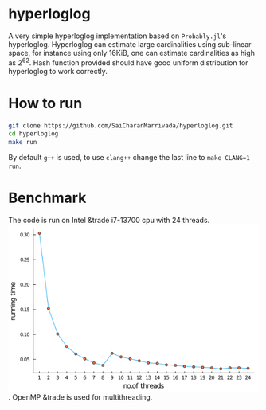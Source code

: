 # hyperloglog

A very simple hyperloglog implementation based on `Probably.jl`'s hyperloglog. Hyperloglog can estimate large cardinalities using sub-linear space, for instance using only 16KiB, one can estimate cardinalities as high as $2^{62}$. Hash function provided should have good uniform distribution for hyperloglog to work correctly.

# How to run
```bash
git clone https://github.com/SaiCharanMarrivada/hyperloglog.git
cd hyperloglog
make run
```
By default `g++` is used, to use `clang++` change the last line to `make CLANG=1 run`.

# Benchmark
The code is run on Intel &trade i7-13700 cpu with 24 threads. ![](./running_times.png?raw=true). OpenMP &trade is used for multithreading. 
